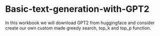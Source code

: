 # Basic-text-generation-with-GPT2

In this workbook we will download GPT2 from huggingface and consider create our own custom made greedy search, top_k and top_p function.
